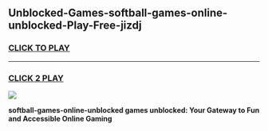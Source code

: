 
## Unblocked-Games-softball-games-online-unblocked-Play-Free-jizdj
<h3>
<a href="https://premium76.site?title=softball-games-online-unblocked&ref=18A1">CLICK TO PLAY</a></h3>
<hr>

<h3>
<a href="https://premium76.site?title=softball-games-online-unblocked&ref=18A1">CLICK 2 PLAY</a>
  
</h3>

<a href="https://premium76.site?title=softball-games-online-unblocked&ref=18A1"><img src="https://clearcache.store/games.png"></a>


**softball-games-online-unblocked games unblocked: Your Gateway to Fun and Accessible Online Gaming**
